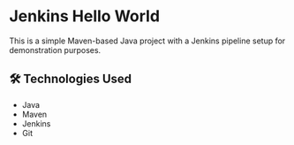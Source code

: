 # Jenkins Hello World

This is a simple Maven-based Java project with a Jenkins pipeline setup for demonstration purposes.

## 🛠 Technologies Used

- Java
- Maven
- Jenkins
- Git



